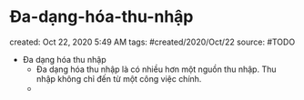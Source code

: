# Đa-dạng-hóa-thu-nhập

created: Oct 22, 2020 5:49 AM
tags: #created/2020/Oct/22
source: #TODO

- Đa dạng hóa thu nhập
    - Đa dạng hóa thu nhập là có nhiều hơn một nguồn thu nhập. Thu nhập không chỉ đến từ một công việc chính.
    -